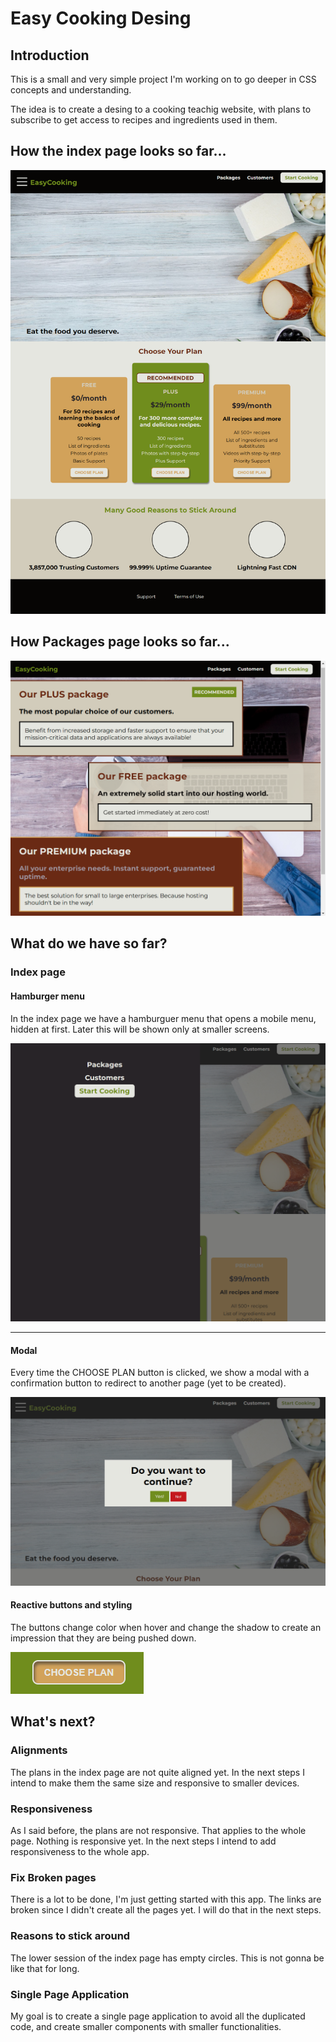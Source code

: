 # Easy Cooking Desing

## Introduction
This is a small and very simple project I'm working on to go deeper in CSS concepts and understanding.

The idea is to create a desing to a cooking teachig website, with plans to subscribe to get access to recipes and ingredients used in them.

## How the index page looks so far...

<img src="images/easy-cooking_design.png" alt="This is how the page looks so far" width=600 />

## How Packages page looks so far...

<img src="images/easy-cooking_design_packages.png" alt="This is how the packages page looks so far" width=600 />

## What do we have so far?

### Index page

#### Hamburger menu
In the index page we have a hamburguer menu that opens a mobile menu, hidden at first. Later this will be shown only at smaller screens.

<img src="images/mobile-nav.png" alt="Mobile Nav" width=600 />

---

#### Modal

Every time the CHOOSE PLAN button is clicked, we show a modal with a confirmation button to redirect to another page (yet to be created).

<img src="images/confirming-modal.png" alt="Confirming Modal" width=600 />

#### Reactive buttons and styling

The buttons change color when hover and change the shadow to create an impression that they are being pushed down.

<img src="images/choose-plan-button_active.png" alt="Choose Plan button"/>

## What's next?

### Alignments

The plans in the index page are not quite aligned yet. In the next steps I intend to make them the same size and responsive to smaller devices.

### Responsiveness

As I said before, the plans are not responsive. That applies to the whole page. Nothing is responsive yet. In the next steps I intend to add responsiveness to the whole app.

### Fix Broken pages

There is a lot to be done, I'm just getting started with this app. The links are broken since I didn't create all the pages yet. I will do that in the next steps.

### Reasons to stick around

The lower session of the index page has empty circles. This is not gonna be like that for long.

### Single Page Application

My goal is to create a single page application to avoid all the duplicated code, and create smaller components with smaller functionalities.
